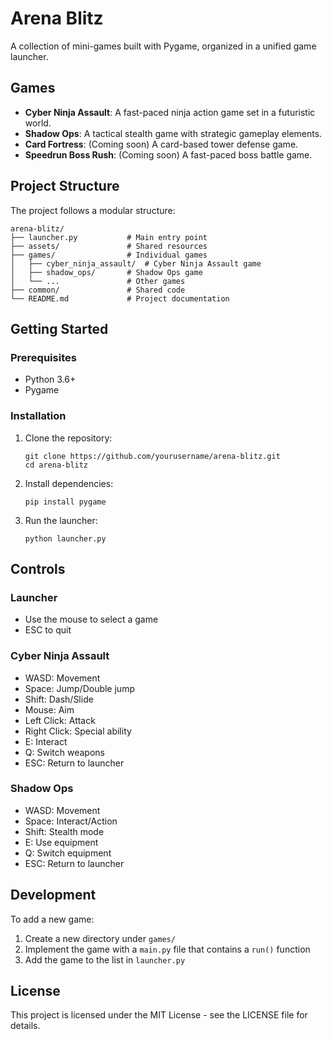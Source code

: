 # Arena Blitz

A collection of mini-games built with Pygame, organized in a unified game launcher.

## Games

- **Cyber Ninja Assault**: A fast-paced ninja action game set in a futuristic world.
- **Shadow Ops**: A tactical stealth game with strategic gameplay elements.
- **Card Fortress**: (Coming soon) A card-based tower defense game.
- **Speedrun Boss Rush**: (Coming soon) A fast-paced boss battle game.

## Project Structure

The project follows a modular structure:

```
arena-blitz/
├── launcher.py           # Main entry point
├── assets/               # Shared resources
├── games/                # Individual games
│   ├── cyber_ninja_assault/  # Cyber Ninja Assault game
│   ├── shadow_ops/       # Shadow Ops game
│   └── ...               # Other games
├── common/               # Shared code
└── README.md             # Project documentation
```

## Getting Started

### Prerequisites

- Python 3.6+
- Pygame

### Installation

1. Clone the repository:
   ```
   git clone https://github.com/yourusername/arena-blitz.git
   cd arena-blitz
   ```

2. Install dependencies:
   ```
   pip install pygame
   ```

3. Run the launcher:
   ```
   python launcher.py
   ```

## Controls

### Launcher
- Use the mouse to select a game
- ESC to quit

### Cyber Ninja Assault
- WASD: Movement
- Space: Jump/Double jump
- Shift: Dash/Slide
- Mouse: Aim
- Left Click: Attack
- Right Click: Special ability
- E: Interact
- Q: Switch weapons
- ESC: Return to launcher

### Shadow Ops
- WASD: Movement
- Space: Interact/Action
- Shift: Stealth mode
- E: Use equipment
- Q: Switch equipment
- ESC: Return to launcher

## Development

To add a new game:

1. Create a new directory under `games/`
2. Implement the game with a `main.py` file that contains a `run()` function
3. Add the game to the list in `launcher.py`

## License

This project is licensed under the MIT License - see the LICENSE file for details.
